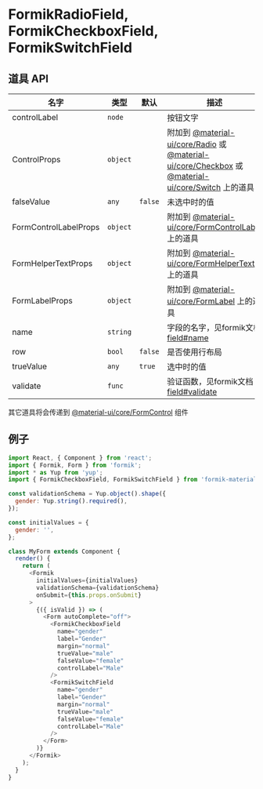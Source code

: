 # FormikRadioField, FormikCheckboxField, FormikSwitchField

## 道具 API

|名字|类型|默认|描述|
|---|---|---|---|
|controlLabel|`node`||按钮文字|
|ControlProps|`object`||附加到 [@material-ui/core/Radio](https://material-ui.com/api/radio/) 或 [@material-ui/core/Checkbox](https://material-ui.com/api/checkbox/) 或 [@material-ui/core/Switch](https://material-ui.com/api/switch/) 上的道具|
|falseValue|`any`|`false`|未选中时的值|
|FormControlLabelProps|`object`||附加到 [@material-ui/core/FormControlLabel](https://material-ui.com/api/form-control-label/) 上的道具|
|FormHelperTextProps|`object`||附加到 [@material-ui/core/FormHelperText](https://material-ui.com/api/form-helper-text/) 上的道具|
|FormLabelProps|`object`||附加到 [@material-ui/core/FormLabel](https://material-ui.com/api/form-label/) 上的道具|
|name|`string`||字段的名字，见formik文档 [field#name](https://jaredpalmer.com/formik/docs/api/field#name)|
|row|`bool`|`false`|是否使用行布局|
|trueValue|`any`|`true`|选中时的值|
|validate|`func`||验证函数，见formik文档 [field#validate](https://jaredpalmer.com/formik/docs/api/field#validate)|

其它道具将会传递到 [@material-ui/core/FormControl](https://material-ui.com/api/form-control/) 组件

## 例子

```js
import React, { Component } from 'react';
import { Formik, Form } from 'formik';
import * as Yup from 'yup';
import { FormikCheckboxField, FormikSwitchField } from 'formik-material-fields';

const validationSchema = Yup.object().shape({
  gender: Yup.string().required(),
});

const initialValues = {
  gender: '',
};

class MyForm extends Component {
  render() {
    return (
      <Formik
        initialValues={initialValues}
        validationSchema={validationSchema}
        onSubmit={this.props.onSubmit}
      >
        {({ isValid }) => (
          <Form autoComplete="off">
            <FormikCheckboxField
              name="gender"
              label="Gender"
              margin="normal"
              trueValue="male"
              falseValue="female"
              controlLabel="Male"
            />
            <FormikSwitchField
              name="gender"
              label="Gender"
              margin="normal"
              trueValue="male"
              falseValue="female"
              controlLabel="Male"
            />
          </Form>
        )}
      </Formik>
    );
  }
}

```